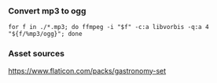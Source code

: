 ### Convert mp3 to ogg

`for f in ./*.mp3; do ffmpeg -i "$f" -c:a libvorbis -q:a 4 "${f/%mp3/ogg}"; done`

### Asset sources

https://www.flaticon.com/packs/gastronomy-set
